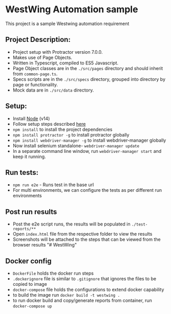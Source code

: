 # WestWing Automation sample
This project is a sample Westwing automation requirement

## Project Description:
* Project setup with Protractor version 7.0.0.
* Makes use of Page Objects.
* Written in Typescript, compiled to ES5 Javascript.
* Page Object classes are in the `./src/pages` directory and should inherit from `common-page.ts`.
* Specs scripts are in the `./src/specs` directory, grouped into directory by page or functionality.
* Mock data are in `./src/data` directory.

## Setup:
* Install [Node](http://nodejs.org) (v14)
* Follow setup steps described [here](http://www.protractortest.org/#/tutorial#setup)
* `npm install` to install the project dependencies
* `npm install protractor -g` to install protractor globally
* `npm install webdriver-manager -g` to install webdriver-manager globally
* Now install selenium standalone- `webdriver-manager update`
* In a separate command line window, run `webdriver-manager start` and keep it running.

## Run tests:
* `npm run e2e` - Runs test in the base url
* For multi environments, we can configure the tests as per different run environments

## Post run results
* Post the e2e script runs, the results will be populated in `./test-reports/**`
* Open `index.html` file from the respective folder to view the results
* Screenshots will be attached to the steps that can be viewed from the browser results
"# WestWing" 

## Docker config
* `DockerFile` holds the docker run steps
* `.dockerignore` file is similar to `.gitignore` that ignores the files to be copied to image
* `docker-compose` file holds the configurations to extend docker capability
* to build the image run `docker build -t westwing .`
* to run docker build and copy/generate reports from container, run `docker-compose up`
